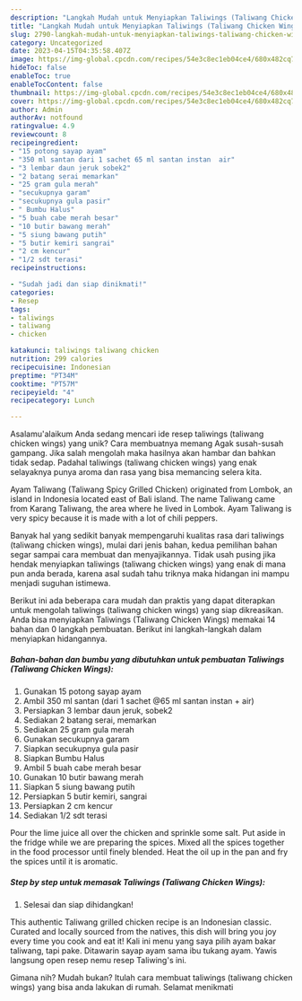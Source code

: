 ```yaml
---
description: "Langkah Mudah untuk Menyiapkan Taliwings (Taliwang Chicken Wings){ yang Enak Banget"
title: "Langkah Mudah untuk Menyiapkan Taliwings (Taliwang Chicken Wings){ yang Enak Banget"
slug: 2790-langkah-mudah-untuk-menyiapkan-taliwings-taliwang-chicken-wings-yang-enak-banget
category: Uncategorized
date: 2023-04-15T04:35:58.407Z
image: https://img-global.cpcdn.com/recipes/54e3c8ec1eb04ce4/680x482cq70/taliwings-taliwang-chicken-wings-foto-resep-utama.jpg
hideToc: false
enableToc: true
enableTocContent: false
thumbnail: https://img-global.cpcdn.com/recipes/54e3c8ec1eb04ce4/680x482cq70/taliwings-taliwang-chicken-wings-foto-resep-utama.jpg
cover: https://img-global.cpcdn.com/recipes/54e3c8ec1eb04ce4/680x482cq70/taliwings-taliwang-chicken-wings-foto-resep-utama.jpg
author: Admin
authorAv: notfound
ratingvalue: 4.9
reviewcount: 8
recipeingredient:
- "15 potong sayap ayam"
- "350 ml santan dari 1 sachet 65 ml santan instan  air"
- "3 lembar daun jeruk sobek2"
- "2 batang serai memarkan"
- "25 gram gula merah"
- "secukupnya garam"
- "secukupnya gula pasir"
- " Bumbu Halus"
- "5 buah cabe merah besar"
- "10 butir bawang merah"
- "5 siung bawang putih"
- "5 butir kemiri sangrai"
- "2 cm kencur"
- "1/2 sdt terasi"
recipeinstructions:

- "Sudah jadi dan siap dinikmati!"
categories:
- Resep
tags:
- taliwings
- taliwang
- chicken

katakunci: taliwings taliwang chicken 
nutrition: 299 calories
recipecuisine: Indonesian
preptime: "PT34M"
cooktime: "PT57M"
recipeyield: "4"
recipecategory: Lunch

---
```



Asalamu'alaikum Anda sedang mencari ide resep taliwings (taliwang chicken wings) yang unik? Cara membuatnya memang Agak susah-susah gampang. Jika salah mengolah maka hasilnya akan hambar dan bahkan tidak sedap. Padahal taliwings (taliwang chicken wings) yang enak selayaknya punya aroma dan rasa yang bisa memancing selera kita.


Ayam Taliwang (Taliwang Spicy Grilled Chicken) originated from Lombok, an island in Indonesia located east of Bali island. The name Taliwang came from Karang Taliwang, the area where he lived in Lombok. Ayam Taliwang is very spicy because it is made with a lot of chili peppers.

Banyak hal yang sedikit banyak mempengaruhi kualitas rasa dari taliwings (taliwang chicken wings), mulai dari jenis bahan, kedua pemilihan bahan segar sampai cara membuat dan menyajikannya. Tidak usah pusing jika hendak menyiapkan taliwings (taliwang chicken wings) yang enak di mana pun anda berada, karena asal sudah tahu triknya maka hidangan ini mampu menjadi suguhan istimewa.


Berikut ini ada beberapa cara mudah dan praktis yang dapat diterapkan untuk mengolah taliwings (taliwang chicken wings) yang siap dikreasikan. Anda bisa menyiapkan Taliwings (Taliwang Chicken Wings) memakai 14 bahan dan 0 langkah pembuatan. Berikut ini langkah-langkah dalam menyiapkan hidangannya.

<!--inarticleads1-->

##### Bahan-bahan dan bumbu yang dibutuhkan untuk pembuatan Taliwings (Taliwang Chicken Wings):

1. Gunakan 15 potong sayap ayam
1. Ambil 350 ml santan (dari 1 sachet @65 ml santan instan + air)
1. Persiapkan 3 lembar daun jeruk, sobek2
1. Sediakan 2 batang serai, memarkan
1. Sediakan 25 gram gula merah
1. Gunakan secukupnya garam
1. Siapkan secukupnya gula pasir
1. Siapkan  Bumbu Halus
1. Ambil 5 buah cabe merah besar
1. Gunakan 10 butir bawang merah
1. Siapkan 5 siung bawang putih
1. Persiapkan 5 butir kemiri, sangrai
1. Persiapkan 2 cm kencur
1. Sediakan 1/2 sdt terasi


Pour the lime juice all over the chicken and sprinkle some salt. Put aside in the fridge while we are preparing the spices. Mixed all the spices together in the food processor until finely blended. Heat the oil up in the pan and fry the spices until it is aromatic. 

<!--inarticleads2-->

##### Step by step untuk memasak Taliwings (Taliwang Chicken Wings):


1. Selesai dan siap dihidangkan!

This authentic Taliwang grilled chicken recipe is an Indonesian classic. Curated and locally sourced from the natives, this dish will bring you joy every time you cook and eat it! Kali ini menu yang saya pilih ayam bakar taliwang, tapi pake. Ditawarin sayap ayam sama ibu tukang ayam. Yawis langsung open resep nemu resep Taliwing&#39;s ini. 

Gimana nih? Mudah bukan? Itulah cara membuat taliwings (taliwang chicken wings) yang bisa anda lakukan di rumah. Selamat menikmati
